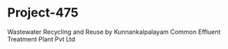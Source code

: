 # Project-475
Wastewater Recycling and Reuse by Kunnankalpalayam Common Effluent Treatment Plant Pvt Ltd 
